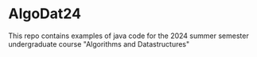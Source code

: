 # AlgoDat24
This repo contains examples of java code for the 2024 summer semester undergraduate course "Algorithms and Datastructures" 
